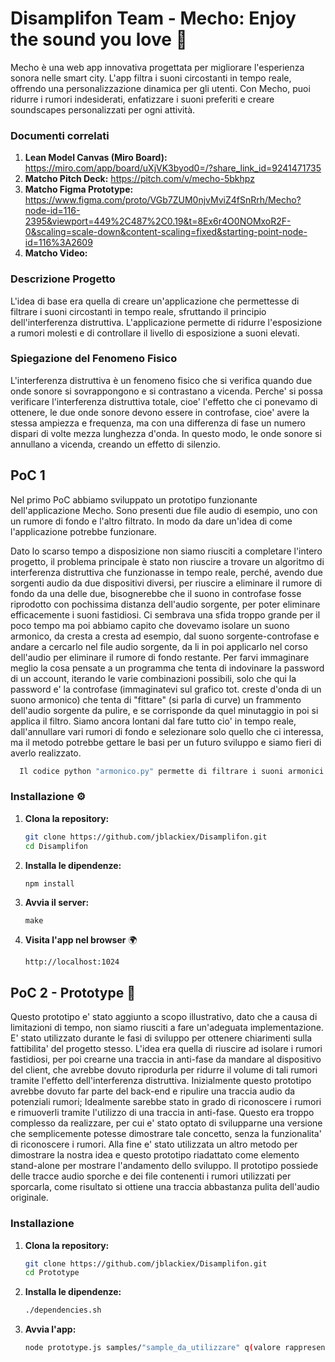 # Disamplifon Team - Mecho: Enjoy the sound you love 🎼

Mecho è una web app innovativa progettata per migliorare l'esperienza sonora nelle smart city. L'app filtra i suoni circostanti in tempo reale, offrendo una personalizzazione dinamica per gli utenti. Con Mecho, puoi ridurre i rumori indesiderati, enfatizzare i suoni preferiti e creare soundscapes personalizzati per ogni attività.

### Documenti correlati

1. **Lean Model Canvas (Miro Board):** https://miro.com/app/board/uXjVK3byod0=/?share_link_id=9241471735
2. **Matcho Pitch Deck:** https://pitch.com/v/mecho-5bkhpz
3. **Matcho Figma Prototype:** https://www.figma.com/proto/VGb7ZUM0njvMviZ4fSnRrh/Mecho?node-id=116-2395&viewport=449%2C487%2C0.19&t=8Ex6r4O0NOMxoR2F-0&scaling=scale-down&content-scaling=fixed&starting-point-node-id=116%3A2609
3. **Matcho Video:** 

### Descrizione Progetto
L'idea di base era quella di creare un'applicazione che permettesse di filtrare i suoni circostanti in tempo reale, sfruttando il principio dell'interferenza distruttiva. L'applicazione permette di ridurre l'esposizione a rumori molesti e di controllare il livello di esposizione a suoni elevati.

### Spiegazione del Fenomeno Fisico
L'interferenza distruttiva è un fenomeno fisico che si verifica quando due onde sonore si sovrappongono e si contrastano a vicenda. Perche' si possa verificare l'interferenza distruttiva totale, cioe' l'effetto che ci ponevamo di ottenere, le due onde sonore devono essere in controfase, cioe' avere la stessa ampiezza e frequenza, ma con una differenza di fase un numero dispari di volte mezza lunghezza d'onda. In questo modo, le onde sonore si annullano a vicenda, creando un effetto di silenzio.

## PoC 1

Nel primo PoC abbiamo sviluppato un prototipo funzionante dell'applicazione Mecho. Sono presenti due file audio di esempio, uno con un rumore di fondo e l'altro filtrato. In modo da dare un'idea di come l'applicazione potrebbe funzionare.

Dato lo scarso tempo a disposizione non siamo riusciti a completare l'intero progetto, il problema principale è stato non riuscire a trovare un algoritmo di interferenza distruttiva che funzionasse in tempo reale, perché, avendo due sorgenti audio da due dispositivi diversi, per riuscire a eliminare il rumore di fondo da una delle due, bisognerebbe che il suono in controfase fosse riprodotto con pochissima distanza dell'audio sorgente, per poter eliminare efficacemente i suoni fastidiosi. Ci sembrava una sfida troppo grande per il poco tempo ma poi abbiamo capito che dovevamo isolare un suono armonico, da cresta a cresta ad esempio, dal suono sorgente-controfase e andare a cercarlo nel file audio sorgente, da li in poi applicarlo nel corso dell'audio per eliminare il rumore di fondo restante. Per farvi immaginare meglio la cosa pensate a un programma che tenta di indovinare la password di un account, iterando le varie combinazioni possibili, solo che qui la password e' la controfase (immaginatevi sul grafico tot. creste d'onda di un suono armonico) che tenta di "fittare" (si parla di curve) un frammento dell'audio sorgente da pulire, e se corrisponde da quel minutaggio in poi si applica il filtro. Siamo ancora lontani dal fare tutto cio' in tempo reale, dall'annullare vari rumori di fondo e selezionare solo quello che ci interessa, ma il metodo potrebbe gettare le basi per un futuro sviluppo e siamo fieri di averlo realizzato.

 ```sh
   Il codice python "armonico.py" permette di filtrare i suoni armonici di un file audio, dato un file di input e un frammento in controfase del suono da eliminare. Il codice itera sul file audio "sporco" e lo pulisce dal suoni di fondo armonico come dimostrato nell'interfaccia web nella sezione laterale "Poc Mecho".
   ```

### Installazione ⚙️
1. **Clona la repository:**
   ```sh
   git clone https://github.com/jblackiex/Disamplifon.git
   cd Disamplifon
   ```

2. **Installa le dipendenze:**
   ```sh
   npm install
   ```

3. **Avvia il server:**
   ```
   make
   ```

4. **Visita l'app nel browser** 🌍
   ```
   http://localhost:1024
   ```

## PoC 2 - Prototype 🤖

Questo prototipo e' stato aggiunto a scopo illustrativo, dato che a causa di limitazioni di tempo, non siamo riusciti a fare un'adeguata implementazione.
E' stato utilizzato durante le fasi di sviluppo per ottenere chiarimenti sulla fattibilita' del progetto stesso.
L'idea era quella di riuscire ad isolare i rumori fastidiosi, per poi crearne una traccia in anti-fase da mandare al dispositivo del client, che avrebbe dovuto riprodurla per ridurre il volume di tali rumori tramite l'effetto dell'interferenza distruttiva.
Inizialmente questo prototipo avrebbe dovuto far parte del back-end e ripulire una traccia audio da potenziali rumori;
Idealmente sarebbe stato in grado di riconoscere i rumori e rimuoverli tramite l'utilizzo di una traccia in anti-fase.
Questo era troppo complesso da realizzare, per cui e' stato optato di svilupparne una versione che semplicemente potesse dimostrare tale concetto, senza la funzionalita' di riconoscere i rumori.
Alla fine e' stato utilizzata un altro metodo per dimostrare la nostra idea e questo prototipo riadattato come elemento stand-alone per mostrare l'andamento dello sviluppo.
Il prototipo possiede delle tracce audio sporche e dei file contenenti i rumori utilizzati per sporcarla, come risultato si ottiene una traccia abbastanza pulita dell'audio originale.

### Installazione
1. **Clona la repository:**
   ```sh
   git clone https://github.com/jblackiex/Disamplifon.git
   cd Prototype
   ```

2. **Installa le dipendenze:**
   ```sh
   ./dependencies.sh
   ```

3. **Avvia l'app:**
   ```sh
   node prototype.js samples/"sample_da_utilizzare" q(valore rappresentativo dei rumori utilizzati)
   ```
